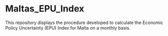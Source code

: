 # Maltas_EPU_Index
This repository displays the procedure developed to calculate the Economic Policy Uncertainty (EPU) Index for Malta on a monthly basis.
